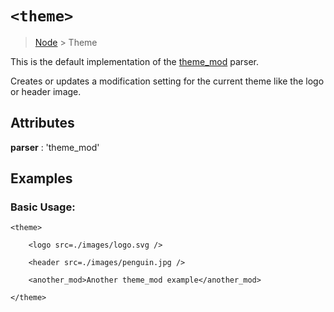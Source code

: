 # `<theme>`

> [Node](./node.md) > Theme

This is the default implementation of the [theme_mod](../parsers/theme_mod.md) parser.

Creates or updates a modification setting for the current theme like the logo or header image.

## Attributes

**parser** : 'theme_mod'

## Examples

### Basic Usage:

```
<theme>

    <logo src=./images/logo.svg />

    <header src=./images/penguin.jpg />

    <another_mod>Another theme_mod example</another_mod>

</theme>
```